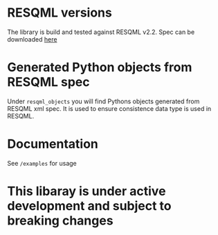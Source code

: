 # RESQML versions
The library is build and tested against RESQML v2.2. Spec can be downloaded [here](https://publications.opengroup.org/standards/energistics-standards/v231)

# Generated Python objects from RESQML spec
Under `resqml_objects` you will find Pythons objects generated from RESQML xml spec. It is used to ensure consistence data type is used in RESQML.

# Documentation
See `/examples` for usage

# This libaray is under active development and subject to breaking changes

